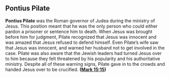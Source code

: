 
## Pontius Pilate

**Pontius Pilate** was the Roman governor of Judea during the ministry of Jesus. This position meant that he was the only person who could either pardon a prisoner or sentence him to death. When Jesus was brought before him for judgment, Pilate recognized that Jesus was innocent and was amazed that Jesus refused to defend himself. Even Pilate’s wife saw that Jesus was innocent, and warned her husband not to get involved in the case. Pilate was also aware that the Jewish leaders had turned Jesus over to him because they felt threatened by his popularity and his authoritative ministry. Despite all of these warning signs, Pilate gave in to the crowds and handed Jesus over to be crucified. **([Mark 15:15](https://www.esv.org/Mark+15%3A15/))**

